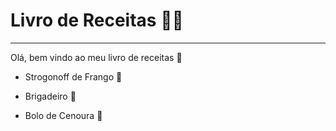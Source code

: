 # Livro de Receitas :man_cook:

---

Olá, bem vindo ao meu livro de receitas :wave:

- Strogonoff de Frango :chicken:

- Brigadeiro :chocolate_bar:

- Bolo de Cenoura :cake:


